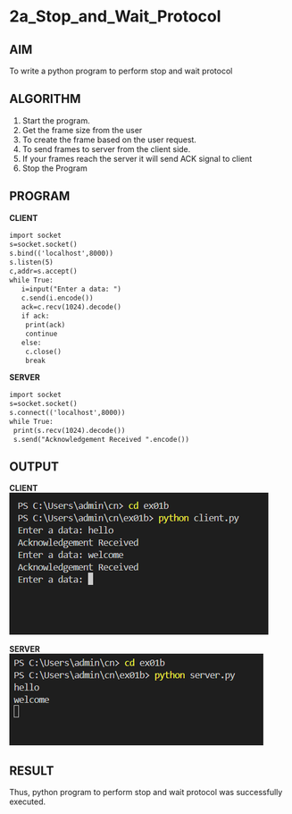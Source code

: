 # 2a_Stop_and_Wait_Protocol
## AIM 
To write a python program to perform stop and wait protocol
## ALGORITHM
1. Start the program.
2. Get the frame size from the user
3. To create the frame based on the user request.
4. To send frames to server from the client side.
5. If your frames reach the server it will send ACK signal to client
6. Stop the Program
## PROGRAM
 **CLIENT**
 
```
import socket
s=socket.socket()
s.bind(('localhost',8000))
s.listen(5)
c,addr=s.accept()
while True:
   i=input("Enter a data: ")
   c.send(i.encode())
   ack=c.recv(1024).decode()
   if ack:
    print(ack)
    continue
   else:
    c.close()
    break
```

 **SERVER**
 
```
import socket
s=socket.socket()
s.connect(('localhost',8000))
while True:
 print(s.recv(1024).decode())
 s.send("Acknowledgement Received ".encode())

```
## OUTPUT
**CLIENT**
![img](https://raw.githubusercontent.com/Girithickrohan/2a_Stop_and_Wait_Protocol/main/Screenshot%202024-09-16%20111529.png)

**SERVER**
![img](https://raw.githubusercontent.com/Girithickrohan/2a_Stop_and_Wait_Protocol/main/Screenshot%202024-09-16%20111544.png)

## RESULT
Thus, python program to perform stop and wait protocol was successfully executed.
